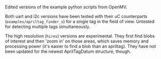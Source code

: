 Edited versions of the example python scripts from OpenMV.

Both uart and i2c versions have been tested with their uC counterparts (`examples/apriltag_finder_x`) for a single tag in the field of view. Untested for detecting multiple tags simultaneously.

The high resolution (`hires`) versions are experimental. They first find blobs of interest and then 'zoom in' on those areas, which saves memory and processing power (it's easier to find a blob than an apriltag). They have not been updated for the newest AprilTagDatum structure, though.
